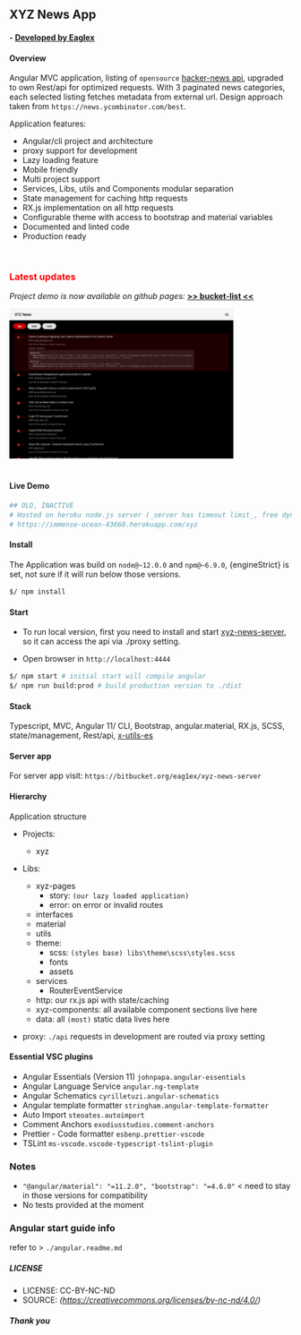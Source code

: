 ## XYZ News App

#### - [ Developed by Eaglex ](http://eaglex.net)

#### Overview

Angular MVC application, listing of `opensource` [hacker-news api](https://github.com/HackerNews/API), upgraded to own Rest/api for optimized requests. With 3 paginated news categories, each selected listing fetches metadata from external url. Design approach taken from `https://news.ycombinator.com/best`.

Application features:

-   Angular/cli project and architecture
-   proxy support for development
-   Lazy loading feature
-   Mobile friendly
-   Multi project support
-   Services, Libs, utils and Components modular separation
-   State management for caching http requests
-   RX.js implementation on all http requests
-   Configurable theme with access to bootstrap and material variables
-   Documented and linted code
-   Production ready

<br>

### <span style="color:red">Latest updates</span>

<i>Project demo is now available on github pages: </i>
**[ >> bucket-list <<](https://eag1ex.github.io/xyz-news-app/)**

<img src="./screens/xyz-example-1.png" width="400" />
<br>
<br>

#### Live Demo

```sh
## OLD, INACTIVE
# Hosted on heroku node.js server (_server has timeout limit_, free dyno):
# https://immense-ocean-43660.herokuapp.com/xyz
```

#### Install

The Application was build on `node@~12.0.0` and `npm@~6.9.0`, {engineStrict} is set, not sure if it will run below those versions.

```sh
$/ npm install
```

#### Start

-   To run local version, first you need to install and start [xyz-news-server](https://bitbucket.org/eag1ex/xyz-news-server), so it can access the api via ./proxy setting.

-   Open browser in `http://localhost:4444`

```sh
$/ npm start # initial start will compile angular
$/ npm run build:prod # build production version to ./dist
```

#### Stack

Typescript, MVC, Angular 11/ CLI, Bootstrap, angular.material, RX.js, SCSS, state/management, Rest/api, [ x-utils-es ](https://www.npmjs.com/package/x-utils-es)

#### Server app

For server app visit: `https://bitbucket.org/eag1ex/xyz-news-server`

#### Hierarchy

Application structure

-   Projects:

    -   xyz

-   Libs:

    -   xyz-pages
        -   story: `(our lazy loaded application)`
        -   error: on error or invalid routes
    -   interfaces
    -   material
    -   utils
    -   theme:
        -   scss: `(styles base) libs\theme\scss\styles.scss`
        -   fonts
        -   assets
    -   services
        -   RouterEventService
    -   http: our rx.js api with state/caching
    -   xyz-components: all available component sections live here
    -   data: all `(most)` static data lives here

-   proxy: `./api` requests in development are routed via proxy setting

#### Essential VSC plugins

-   Angular Essentials (Version 11) `johnpapa.angular-essentials`
-   Angular Language Service `angular.ng-template`
-   Angular Schematics `cyrilletuzi.angular-schematics`
-   Angular template formatter `stringham.angular-template-formatter`
-   Auto Import `steoates.autoimport`
-   Comment Anchors `exodiusstudios.comment-anchors`
-   Prettier - Code formatter `esbenp.prettier-vscode`
-   TSLint `ms-vscode.vscode-typescript-tslint-plugin`

### Notes

-   `"@angular/material": "=11.2.0", "bootstrap": "=4.6.0"` < need to stay in those versions for compatibility
-   No tests provided at the moment

### Angular start guide info

refer to > `./angular.readme.md`

##### LICENSE

-   LICENSE: CC-BY-NC-ND
-   SOURCE: _(https://creativecommons.org/licenses/by-nc-nd/4.0/)_

##### Thank you
